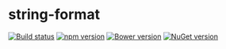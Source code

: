 # string-format

[![Build status](https://travis-ci.org/shaftware/string-format.png)](https://travis-ci.org/shaftware/string-format)
[![npm version](https://badge.fury.io/js/string-format-enhanced.svg)](http://badge.fury.io/js/string-format-enhanced)
[![Bower version](https://badge.fury.io/bo/string-format-enhanced.svg)](http://badge.fury.io/bo/string-format-enhanced)
[![NuGet version](https://badge.fury.io/nu/string-format.js.svg)](http://badge.fury.io/nu/string-format.js)
